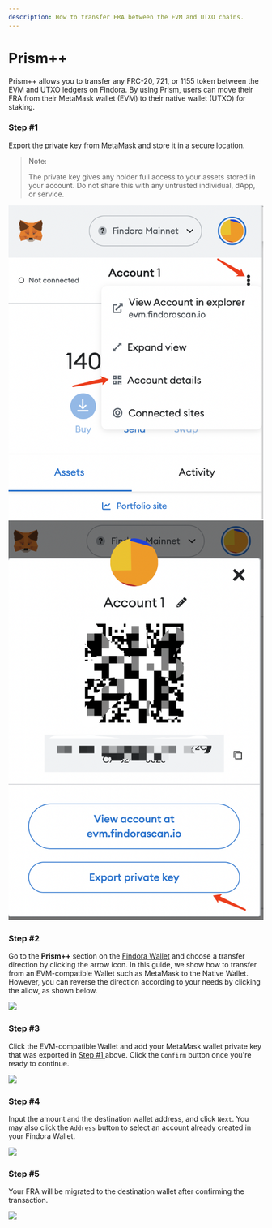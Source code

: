 ```yaml
---
description: How to transfer FRA between the EVM and UTXO chains.
---
```


# Prism++

Prism++ allows you to transfer any FRC-20, 721, or 1155 token between the EVM and UTXO ledgers on Findora. By using Prism, users can move their FRA from their MetaMask wallet (EVM) to their native wallet (UTXO) for staking.

### Step #1

Export the private key from MetaMask and store it in a secure location.&#x20;

> Note:
>
> The private key gives any holder full access to your assets stored in your account. Do not share this with any untrusted individual, dApp, or service.

<img src="../../../.gitbook/assets/image (42) (1).png" alt="" data-size="original"><img src="../../../.gitbook/assets/image (1) (6).png" alt="" data-size="original">

### Step #2

Go to the **Prism++** section on the [Findora Wallet](https://wallet.findora.org/) and choose a transfer direction by clicking the arrow icon. In this guide, we show how to transfer from an EVM-compatible Wallet such as MetaMask to the Native Wallet. However, you can reverse the direction according to your needs by clicking the allow, as shown below.

![](https://miro.medium.com/max/1400/0\*lluDOL4k\_37ocXei)

### Step #3

Click the EVM-compatible Wallet and add your MetaMask wallet private key that was exported in [Step #1 ](prism.md#step-1)above. Click the `Confirm` button once you're ready to continue.

![](https://miro.medium.com/max/1400/0\*qPKhiAU4UksuqwWD)

### Step #4

Input the amount and the destination wallet address, and click `Next`. You may also click the `Address` button to select an account already created in your Findora Wallet.

![](https://miro.medium.com/max/1400/0\*m6S74SYolZkVLMg1)

### Step #5

Your FRA will be migrated to the destination wallet after confirming the transaction.

![](https://miro.medium.com/max/1400/0\*tClDO9ArNPZRrb6m)
